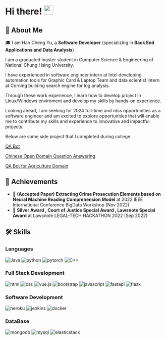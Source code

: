 # Hi there! <img src="https://media.giphy.com/media/hvRJCLFzcasrR4ia7z/giphy.gif" width="29px" height="29px">

## 🚀 About Me


🎓 I am Han Cheng Yu, a **Software Developer** (specializing in **Back End Applications and Data Analysis**) 

I am a graduated master student in Computer Science & Engineering of National Chung Hsing University.

I have experienced in software engineer intern at Intel developing automation tools for Graphic Card & Laptop Team and data scientist intern at Corning building search engine for log analysis.

Through these work experience, I learn how to develop project in Linux/Windows enviroment and develop my skills by hands-on experience.

Looking ahead, I am seeking for 2024 full-time and rdss opportunities as a software engineer and am excited to explore opportunities that will enable me to contribute my skills and experience to innovative and impactful projects.

 Below are some side project that I completed during college.
 
 [QA Bot](https://qa.nlpnchu.org/)
 
 [Chinese Open Domain Question Answering](https://odqa.nlpnchu.org/)
 
 [QA Bot for Agriculture Domain](https://agri.nlpnchu.org/)

## 🏅 Achievements
-   📝 **(Accepted Paper) Extracting Crime Prosecution Elements based on Neural Machine Reading Comprehension Model** at 2022 IEEE International Conference BigData Workshop (Nov 2022)
-   🥉 **Silver Award  , Court of Justice Special Award , Lawsnote Special Award** at Lawsnote LEGAL-TECH HACKATHON 2022 (Sep 2022)


## 🛠️ Skills

### Languages

![Java](https://img.shields.io/badge/java-%23ED8B00.svg?style=for-the-badge&logo=java&logoColor=white)
![python](https://img.shields.io/badge/Python-3776AB?style=for-the-badge&logo=python&logoColor=white)
![pytorch](https://img.shields.io/badge/Pytorch-EE4C2C?style=for-the-badge&logo=pytorch&logoColor=white)
![C++](https://img.shields.io/badge/C++-EE4C2C?style=for-the-badge&logo=pytorch&logoColor=white)

### Full Stack Development

![html](https://img.shields.io/badge/HTML5-E34F26?style=for-the-badge&logo=html5&logoColor=white)
![css](https://img.shields.io/badge/CSS3-1572B6?style=for-the-badge&logo=css3&logoColor=white)
![vue.js](https://img.shields.io/badge/Vuejs-4FC08D?style=for-the-badge&logo=vuedotjs&logoColor=white)
![bootstrap](https://img.shields.io/badge/Bootstrap-563D7C?style=for-the-badge&logo=bootstrap&logoColor=white)
![javascript](https://img.shields.io/badge/JavaScript-323330?style=for-the-badge&logo=javascript&logoColor=F7DF1E)
![fastapi](https://img.shields.io/badge/Fastapi-009688?style=for-the-badge&logo=fastapi&logoColor=white)
![flask](https://img.shields.io/badge/Flask-000000?style=for-the-badge&logo=flask&logoColor=white)

### Software Development

![heroku](https://img.shields.io/badge/Heroku-430098?style=for-the-badge&logo=heroku&logoColor=white)
![jenkins](https://img.shields.io/badge/Jenkins-D24939?style=for-the-badge&logo=jenkins&logoColor=white)
![docker](https://img.shields.io/badge/Docker-2496ED?style=for-the-badge&logo=docker&logoColor=white)

### DataBase

![mongodb](https://img.shields.io/badge/Mongodb-47A248?style=for-the-badge&logo=mongodb&logoColor=white)
![mysql](https://img.shields.io/badge/Mysql-4479A1?style=for-the-badge&logo=mysql&logoColor=white)
![elasticstack](https://img.shields.io/badge/ElasticStack-005571?style=for-the-badge&logo=elasticstack&logoColor=white)
